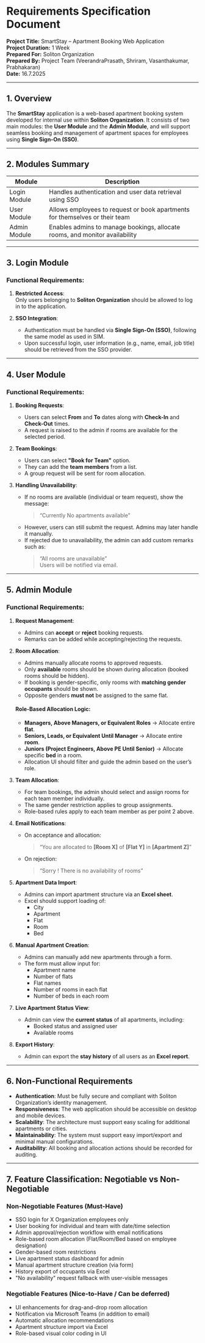 ﻿# Requirements Specification Document

**Project Title:** SmartStay – Apartment Booking Web Application  
**Project Duration:** 1 Week  
**Prepared For:** Soliton Organization  
**Prepared By:** Project Team (VeerandraPrasath, Shriram, Vasanthakumar, Prabhakaran)  
**Date:** 16.7.2025

---

## 1. Overview

The **SmartStay** application is a web-based apartment booking system developed for internal use within **Soliton Organization**. It consists of two main modules: the **User Module** and the **Admin Module**, and will support seamless booking and management of apartment spaces for employees using **Single Sign-On (SSO)**.

---

## 2. Modules Summary

| Module        | Description                                                                 |
|---------------|-----------------------------------------------------------------------------|
| Login Module  | Handles authentication and user data retrieval using SSO                    |
| User Module   | Allows employees to request or book apartments for themselves or their team |
| Admin Module  | Enables admins to manage bookings, allocate rooms, and monitor availability |

---

## 3. Login Module

### Functional Requirements:
1. **Restricted Access**:  
   Only users belonging to **Soliton Organization** should be allowed to log in to the application.

2. **SSO Integration**:  
   - Authentication must be handled via **Single Sign-On (SSO)**, following the same model as used in SIM.
   - Upon successful login, user information (e.g., name, email, job title) should be retrieved from the SSO provider.

---

## 4. User Module

### Functional Requirements:

1. **Booking Requests**:
   - Users can select **From** and **To** dates along with **Check-In** and **Check-Out** times.
   - A request is raised to the admin if rooms are available for the selected period.

2. **Team Bookings**:
   - Users can select **"Book for Team"** option.
   - They can add the **team members**  from a list.
   - A group request will be sent for room allocation.

3. **Handling Unavailability**:
   - If no rooms are available (individual or team request), show the message:  
     > “Currently No apartments available”
   - However, users can still submit the request. Admins may later handle it manually.
   - If rejected due to unavailability, the admin can add custom remarks such as:  
     > “All rooms are unavailable”  
     Users will be notified via email.

---

## 5. Admin Module

### Functional Requirements:

1. **Request Management**:
   - Admins can **accept** or **reject** booking requests.
   - Remarks can be added while accepting/rejecting the requests.

2. **Room Allocation**:
   - Admins manually allocate rooms to approved requests.
   - Only **available** rooms should be shown during allocation (booked rooms should be hidden).
   - If booking is gender-specific, only rooms with **matching gender occupants** should be shown.
   - Opposite genders **must not** be assigned to the same flat.

   #### Role-Based Allocation Logic:
   - **Managers, Above Managers, or Equivalent Roles** → Allocate entire **flat**.
   - **Seniors, Leads, or Equivalent Until Manager** → Allocate entire **room**.
   - **Juniors (Project Engineers, Above PE Until Senior)** → Allocate specific **bed** in a room.
   - Allocation UI should filter and guide the admin based on the user’s role.

3. **Team Allocation**:
   - For team bookings, the admin should select and assign rooms for each team member individually.
   - The same gender restriction applies to group assignments.
   - Role-based rules apply to each team member as per point 2 above.

4. **Email Notifications**:
   - On acceptance and allocation:  
     > “You are allocated to **[Room X]** of **[Flat Y]** in **[Apartment Z]**”
   - On rejection:  
     > “Sorry ! There is no availability of rooms”

5. **Apartment Data Import**:
   - Admins can import apartment structure via an **Excel sheet**.
   - Excel should support loading of:
     - City
     - Apartment
     - Flat
     - Room
     - Bed

6. **Manual Apartment Creation**:
   - Admins can manually add new apartments through a form.
   - The form must allow input for:
     - Apartment name
     - Number of flats
     - Flat names
     - Number of rooms in each flat
     - Number of beds in each room

7. **Live Apartment Status View**:
   - Admin can view the **current status** of all apartments, including:
     - Booked status and assigned user
     - Available rooms

8. **Export History**:
   - Admin can export the **stay history** of all users as an **Excel report**.
----

## 6. Non-Functional Requirements

- **Authentication**: Must be fully secure and compliant with Soliton Organization’s identity management.
- **Responsiveness**: The web application should be accessible on desktop and mobile devices.
- **Scalability**: The architecture must support easy scaling for additional apartments or cities.
- **Maintainability**: The system must support easy import/export and minimal manual configurations.
- **Auditability**: All booking and allocation actions should be recorded for auditing.

---
## 7. Feature Classification: Negotiable vs Non-Negotiable

### Non-Negotiable Features (Must-Have)
- SSO login for X Organization employees only
- User booking for individual and team with date/time selection
- Admin approval/rejection workflow with email notifications
- Role-based room allocation (Flat/Room/Bed based on employee designation)
- Gender-based room restrictions
- Live apartment status dashboard for admin
- Manual apartment structure creation (via form)
- History export of occupants via Excel
- "No availability" request fallback with user-visible messages

### Negotiable Features (Nice-to-Have / Can be deferred)
- UI enhancements for drag-and-drop room allocation
- Notification via Microsoft Teams (in addition to email)
- Automatic allocation recommendations
- Apartment structure import via Excel
- Role-based visual color coding in UI
